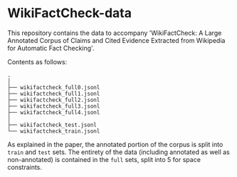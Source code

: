 # WikiFactCheck-data

This repository contains the data to accompany 
'WikiFactCheck: A Large Annotated Corpus of Claims and Cited Evidence Extracted from Wikipedia for Automatic Fact Checking'.
  
Contents as follows:
```
.
│
├── wikifactcheck_full0.jsonl
├── wikifactcheck_full1.jsonl
├── wikifactcheck_full2.jsonl
├── wikifactcheck_full3.jsonl
├── wikifactcheck_full4.jsonl
│
├── wikifactcheck_test.jsonl
└── wikifactcheck_train.jsonl
```

As explained in the paper, the annotated portion of the corpus is split into `train` and `test` sets.
The entirety of the data (including annotated as well as non-annotated) is contained in the `full` sets, split into 5 for space constraints.
